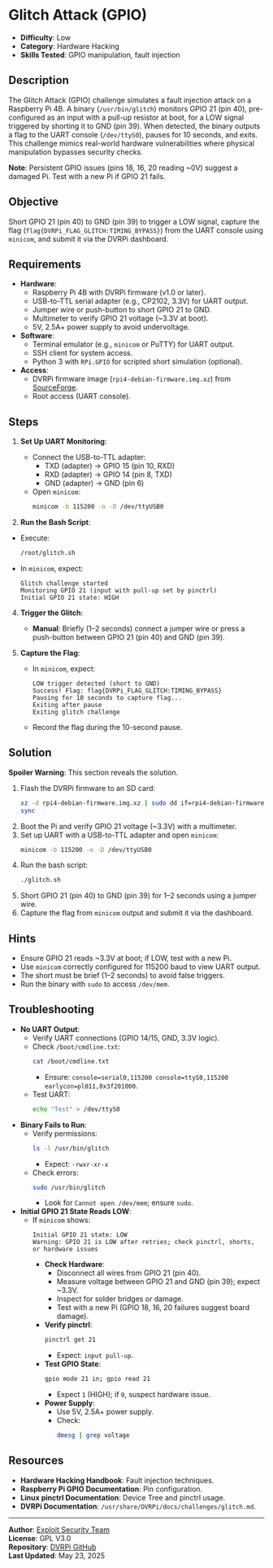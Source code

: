 # Glitch Attack (GPIO)

- **Difficulty**: Low
- **Category**: Hardware Hacking
- **Skills Tested**: GPIO manipulation, fault injection

## Description
The Glitch Attack (GPIO) challenge simulates a fault injection attack on a Raspberry Pi 4B. A binary (`/usr/bin/glitch`) monitors GPIO 21 (pin 40), pre-configured as an input with a pull-up resistor at boot, for a LOW signal triggered by shorting it to GND (pin 39). When detected, the binary outputs a flag to the UART console (`/dev/ttyS0`), pauses for 10 seconds, and exits. This challenge mimics real-world hardware vulnerabilities where physical manipulation bypasses security checks.

**Note**: Persistent GPIO issues (pins 18, 16, 20 reading ~0V) suggest a damaged Pi. Test with a new Pi if GPIO 21 fails.

## Objective
Short GPIO 21 (pin 40) to GND (pin 39) to trigger a LOW signal, capture the flag (`flag{DVRPi_FLAG_GLITCH:TIMING_BYPASS}`) from the UART console using `minicom`, and submit it via the DVRPi dashboard.

## Requirements
- **Hardware**:
  - Raspberry Pi 4B with DVRPi firmware (v1.0 or later).
  - USB-to-TTL serial adapter (e.g., CP2102, 3.3V) for UART output.
  - Jumper wire or push-button to short GPIO 21 to GND.
  - Multimeter to verify GPIO 21 voltage (~3.3V at boot).
  - 5V, 2.5A+ power supply to avoid undervoltage.
- **Software**:
  - Terminal emulator (e.g., `minicom` or PuTTY) for UART output.
  - SSH client for system access.
  - Python 3 with `RPi.GPIO` for scripted short simulation (optional).
- **Access**:
  - DVRPi firmware image (`rpi4-debian-firmware.img.xz`) from [SourceForge](https://sourceforge.net/projects/dvrpi/files/firmware/rpi4-debian-firmware.img.xz/download).
  - Root access (UART console).

## Steps
1. **Set Up UART Monitoring**:
   - Connect the USB-to-TTL adapter:
     - TXD (adapter) → GPIO 15 (pin 10, RXD)
     - RXD (adapter) → GPIO 14 (pin 8, TXD)
     - GND (adapter) → GND (pin 6)
   - Open `minicom`:
     ```bash
     minicom -b 115200 -o -D /dev/ttyUSB0
     ```

  3. **Run the Bash Script**:
   - Execute:
     ```bash
     /root/glitch.sh
     ```
   - In `minicom`, expect:
     ```
     Glitch challenge started
     Monitoring GPIO 21 (input with pull-up set by pinctrl)
     Initial GPIO 21 state: HIGH
     ```

4. **Trigger the Glitch**:
   - **Manual**: Briefly (1–2 seconds) connect a jumper wire or press a push-button between GPIO 21 (pin 40) and GND (pin 39).

5. **Capture the Flag**:
   - In `minicom`, expect:
     ```
     LOW trigger detected (short to GND)
     Success! Flag: flag{DVRPi_FLAG_GLITCH:TIMING_BYPASS}
     Pausing for 10 seconds to capture flag...
     Exiting after pause
     Exiting glitch challenge
     ```
   - Record the flag during the 10-second pause.

## Solution
**Spoiler Warning**: This section reveals the solution.

1. Flash the DVRPi firmware to an SD card:
   ```bash
   xz -d rpi4-debian-firmware.img.xz | sudo dd if=rpi4-debian-firmware.img of=/dev/sdX bs=4M status=progress
   sync
   ```
2. Boot the Pi and verify GPIO 21 voltage (~3.3V) with a multimeter.
3. Set up UART with a USB-to-TTL adapter and open `minicom`:
   ```bash
   minicom -b 115200 -o -D /dev/ttyUSB0
   ```
4. Run the bash script:
   ```bash
   ./glitch.sh
   ```
6. Short GPIO 21 (pin 40) to GND (pin 39) for 1–2 seconds using a jumper wire.
7. Capture the flag from `minicom` output and submit it via the dashboard.

## Hints
- Ensure GPIO 21 reads ~3.3V at boot; if LOW, test with a new Pi.
- Use `minicom` correctly configured for 115200 baud to view UART output.
- The short must be brief (1–2 seconds) to avoid false triggers.
- Run the binary with `sudo` to access `/dev/mem`.

## Troubleshooting
- **No UART Output**:
  - Verify UART connections (GPIO 14/15, GND, 3.3V logic).
  - Check `/boot/cmdline.txt`:
    ```bash
    cat /boot/cmdline.txt
    ```
    - Ensure: `console=serial0,115200 console=ttyS0,115200 earlycon=pl011,0x3f201000`.
  - Test UART:
    ```bash
    echo "Test" > /dev/ttyS0
    ```
- **Binary Fails to Run**:
  - Verify permissions:
    ```bash
    ls -l /usr/bin/glitch
    ```
    - Expect: `-rwxr-xr-x`
  - Check errors:
    ```bash
    sudo /usr/bin/glitch
    ```
    - Look for `Cannot open /dev/mem`; ensure `sudo`.
- **Initial GPIO 21 State Reads LOW**:
  - If `minicom` shows:
    ```
    Initial GPIO 21 state: LOW
    Warning: GPIO 21 is LOW after retries; check pinctrl, shorts, or hardware issues
    ```
    - **Check Hardware**:
      - Disconnect all wires from GPIO 21 (pin 40).
      - Measure voltage between GPIO 21 and GND (pin 39); expect ~3.3V.
      - Inspect for solder bridges or damage.
      - Test with a new Pi (GPIO 18, 16, 20 failures suggest board damage).
    - **Verify pinctrl**:
      ```bash
      pinctrl get 21
      ```
      - Expect: `input pull-up`.
    - **Test GPIO State**:
      ```bash
      gpio mode 21 in; gpio read 21
      ```
      - Expect `1` (HIGH); if `0`, suspect hardware issue.
    - **Power Supply**:
      - Use 5V, 2.5A+ power supply.
      - Check:
        ```bash
        dmesg | grep voltage
        ```

## Resources
- **Hardware Hacking Handbook**: Fault injection techniques.
- **Raspberry Pi GPIO Documentation**: Pin configuration.
- **Linux pinctrl Documentation**: Device Tree and pinctrl usage.
- **DVRPi Documentation**: `/usr/share/DVRPi/docs/challenges/glitch.md`.
  
---

**Author**: [Exploit Security Team](https://www.exploitsecurity.io)  
**License**: GPL V3.0  
**Repository**: [DVRPi GitHub](https://github.com/exploitsecurityio/DVRPi)  
**Last Updated**: May 23, 2025
